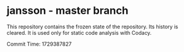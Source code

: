 # jansson - master branch

This repository contains the frozen state of the repository.
Its history is cleared. It is used only for static code
analysis with Codacy.

Commit Time: 1729387827